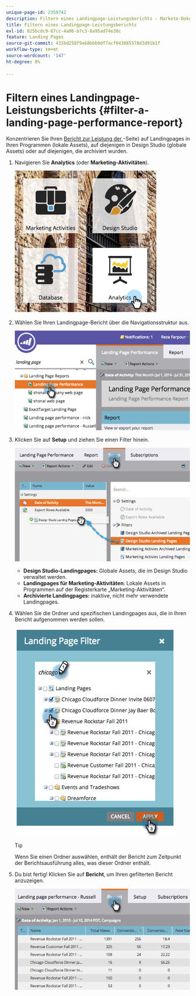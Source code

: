 ```yaml
---
unique-page-id: 2359742
description: Filtern eines Landingpage-Leistungsberichts - Marketo-Dokumente - Produktdokumentation
title: Filtern eines Landingpage-Leistungsberichts
exl-id: 825bcdc9-67cc-4a06-b7c3-8a95ad74e30c
feature: Landing Pages
source-git-commit: 431bd258f9a68bbb9df7acf043085578d3d91b1f
workflow-type: tm+mt
source-wordcount: '147'
ht-degree: 0%

---
```


# Filtern eines Landingpage-Leistungsberichts {#filter-a-landing-page-performance-report}

Konzentrieren Sie Ihren [Bericht zur Leistung der ](/help/marketo/product-docs/demand-generation/landing-pages/understanding-landing-pages/landing-page-performance-report.md)-Seite) auf Landingpages in Ihren Programmen (lokale Assets), auf diejenigen in Design Studio (globale Assets) oder auf diejenigen, die archiviert wurden.

1. Navigieren Sie **Analytics** (oder **Marketing-Aktivitäten**).

   ![](assets/analyticstile.png)

1. Wählen Sie Ihren Landingpage-Bericht über die Navigationsstruktur aus.

   ![](assets/image2014-9-18-15-3a46-3a6.png)

1. Klicken Sie auf **Setup** und ziehen Sie einen Filter hinein.

   ![](assets/image2014-9-18-15-3a46-3a16.png)

   * **Design Studio-Landingpages:** Globale Assets, die im Design Studio verwaltet werden.
   * **Landingpages für Marketing-Aktivitäten**: Lokale Assets in Programmen auf der Registerkarte „Marketing-Aktivitäten“.
   * **Archivierte Landingpages:** inaktive, nicht mehr verwendete Landingpages.

1. Wählen Sie die Ordner und spezifischen Landingpages aus, die in Ihren Bericht aufgenommen werden sollen.

   ![](assets/image2014-9-18-15-3a46-3a47.png)

   >[!TIP]
   >
   >Wenn Sie einen Ordner auswählen, enthält der Bericht zum Zeitpunkt der Berichtsausführung alles, was dieser Ordner enthält.

1. Du bist fertig! Klicken Sie auf **Bericht**, um Ihren gefilterten Bericht anzuzeigen.

   ![](assets/image2014-9-18-15-3a47-3a21.png)
